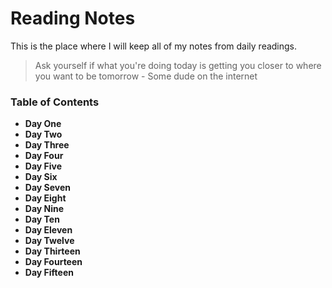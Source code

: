 
# Reading Notes

This is the place where I will keep all of my notes from daily readings.

> Ask yourself if what you're doing today is getting you closer to where you want to be tomorrow - Some dude on the internet

### Table of Contents

- **Day One**
- **Day Two**
- **Day Three**
- **Day Four**
- **Day Five**
- **Day Six**
- **Day Seven**
- **Day Eight**
- **Day Nine**
- **Day Ten**
- **Day Eleven**
- **Day Twelve**
- **Day Thirteen**
- **Day Fourteen**
- **Day Fifteen**
